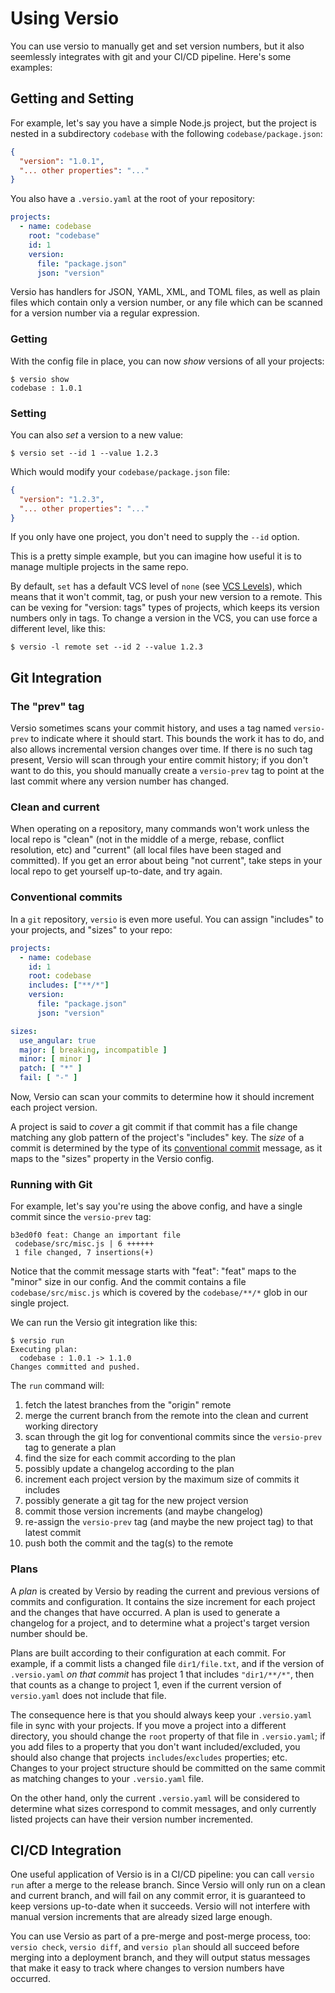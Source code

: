 # Using Versio

You can use versio to manually get and set version numbers, but it also
seemlessly integrates with git and your CI/CD pipeline. Here's some
examples:

## Getting and Setting

For example, let's say you have a simple Node.js project, but the
project is nested in a subdirectory `codebase` with the following
`codebase/package.json`:

```json
{
  "version": "1.0.1",
  "... other properties": "..."
}
```

You also have a `.versio.yaml` at the root of your repository:

```yaml
projects:
  - name: codebase
    root: "codebase"
    id: 1
    version:
      file: "package.json"
      json: "version"
```

Versio has handlers for JSON, YAML, XML, and TOML files, as well as
plain files which contain only a version number, or any file which can
be scanned for a version number via a regular expression.

### Getting

With the config file in place, you can now _show_ versions of all your
projects:

```
$ versio show
codebase : 1.0.1
```

### Setting

You can also _set_ a version to a new value:

```
$ versio set --id 1 --value 1.2.3
```

Which would modify your `codebase/package.json` file:

```json
{
  "version": "1.2.3",
  "... other properties": "..."
}
```

If you only have one project, you don't need to supply the `--id`
option.

This is a pretty simple example, but you can imagine how useful it is to
manage multiple projects in the same repo.

By default, `set` has a default VCS level of `none` (see [VCS
Levels](./vcs_levels.md)), which means that it won't commit, tag, or
push your new version to a remote. This can be vexing for "version:
tags" types of projects, which keeps its version numbers only in tags.
To change a version in the VCS, you can use force a different level,
like this:

```
$ versio -l remote set --id 2 --value 1.2.3
```

## Git Integration

### The "prev" tag

Versio sometimes scans your commit history, and uses a tag named
`versio-prev` to indicate where it should start. This bounds the work it
has to do, and also allows incremental version changes over time. If
there is no such tag present, Versio will scan through your entire
commit history; if you don't want to do this, you should manually create
a `versio-prev` tag to point at the last commit where any version number
has changed.

### Clean and current

When operating on a repository, many commands won't work unless the
local repo is "clean" (not in the middle of a merge, rebase, conflict
resolution, etc) and "current" (all local files have been staged and
committed). If you get an error about being "not current", take steps in
your local repo to get yourself up-to-date, and try again.

### Conventional commits

In a `git` repository, `versio` is even more useful. You can assign
"includes" to your projects, and "sizes" to your repo:

```yaml
projects:
  - name: codebase
    id: 1
    root: codebase
    includes: ["**/*"]
    version:
      file: "package.json"
      json: "version"

sizes:
  use_angular: true
  major: [ breaking, incompatible ]
  minor: [ minor ]
  patch: [ "*" ]
  fail: [ "-" ]
```

Now, Versio can scan your commits to determine how it should increment
each project version.

A project is said to _cover_ a git commit if that commit has a file
change matching any glob pattern of the project's "includes" key. The
_size_ of a commit is determined by the type of its [conventional
commit](https://www.conventionalcommits.org/en/v1.0.0/) message, as it
maps to the "sizes" property in the Versio config.

### Running with Git

For example, let's say you're using the above config, and have a single
commit since the `versio-prev` tag:

```
b3ed0f0 feat: Change an important file
 codebase/src/misc.js | 6 ++++++
 1 file changed, 7 insertions(+)
```

Notice that the commit message starts with "feat": "feat" maps to the
"minor" size in our config. And the commit contains a file
`codebase/src/misc.js` which is covered by the `codebase/**/*` glob in
our single project.

We can run the Versio git integration like this:

```
$ versio run
Executing plan:
  codebase : 1.0.1 -> 1.1.0
Changes committed and pushed.
```

The `run` command will:

1. fetch the latest branches from the "origin" remote
1. merge the current branch from the remote into the clean and current
   working directory
1. scan through the git log for conventional commits since the
   `versio-prev` tag to generate a plan
1. find the size for each commit according to the plan
1. possibly update a changelog according to the plan
1. increment each project version by the maximum size of commits
   it includes
1. possibly generate a git tag for the new project version
1. commit those version increments (and maybe changelog)
1. re-assign the `versio-prev` tag (and maybe the new project tag) to
   that latest commit
1. push both the commit and the tag(s) to the remote

### Plans

A *plan* is created by Versio by reading the current and previous
versions of commits and configuration. It contains the size increment
for each project and the changes that have occurred. A plan is used to
generate a changelog for a project, and to determine what a project's
target version number should be.

Plans are built according to their configuration at each commit. For
example, if a commit lists a changed file `dir1/file.txt`, and if the
version of `.versio.yaml` *on that commit* has project 1 that includes
`"dir1/**/*"`, then that counts as a change to project 1, even if the
current version of `versio.yaml` does not include that file.

The consequence here is that you should always keep your `.versio.yaml`
file in sync with your projects. If you move a project into a different
directory, you should change the `root` property of that file in
`.versio.yaml`; if you add files to a property that you don't want
included/excluded, you should also change that projects
`includes`/`excludes` properties; etc. Changes to your project structure
should be committed on the same commit as matching changes to your
`.versio.yaml` file.

On the other hand, only the current `.versio.yaml` will be considered to
determine what sizes correspond to commit messages, and only currently
listed projects can have their version number incremented.

## CI/CD Integration

One useful application of Versio is in a CI/CD pipeline: you can call
`versio run` after a merge to the release branch. Since Versio will only
run on a clean and current branch, and will fail on any commit error, it
is guaranteed to keep versions up-to-date when it succeeds. Versio will
not interfere with manual version increments that are already sized
large enough.

You can use Versio as part of a pre-merge and post-merge process, too:
`versio check`, `versio diff`, and `versio plan` should all succeed
before merging into a deployment branch, and they will output status
messages that make it easy to track where changes to version numbers
have occurred.
